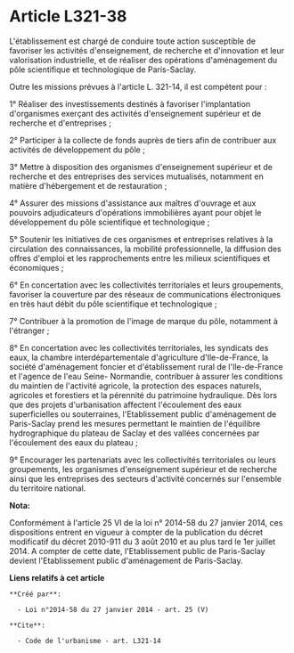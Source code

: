 # Article L321-38

L'établissement est chargé de conduire toute action susceptible de favoriser les activités d'enseignement, de recherche et
d'innovation et leur valorisation industrielle, et de réaliser des opérations d'aménagement du pôle scientifique et
technologique de Paris-Saclay. 

Outre les missions prévues à l'article L. 321-14, il est compétent pour : 

1° Réaliser des investissements destinés à favoriser l'implantation d'organismes exerçant des activités d'enseignement
supérieur et de recherche et d'entreprises ; 

2° Participer à la collecte de fonds auprès de tiers afin de contribuer aux activités de développement du pôle ; 

3° Mettre à disposition des organismes d'enseignement supérieur et de recherche et des entreprises des services mutualisés,
notamment en matière d'hébergement et de restauration ; 

4° Assurer des missions d'assistance aux maîtres d'ouvrage et aux pouvoirs adjudicateurs d'opérations immobilières ayant pour
objet le développement du pôle scientifique et technologique ; 

5° Soutenir les initiatives de ces organismes et entreprises relatives à la circulation des connaissances, la mobilité
professionnelle, la diffusion des offres d'emploi et les rapprochements entre les milieux scientifiques et économiques ; 

6° En concertation avec les collectivités territoriales et leurs groupements, favoriser la couverture par des réseaux de
communications électroniques en très haut débit du pôle scientifique et technologique ; 

7° Contribuer à la promotion de l'image de marque du pôle, notamment à l'étranger ; 

8° En concertation avec les collectivités territoriales, les syndicats des eaux, la chambre interdépartementale d'agriculture
d'Ile-de-France, la société d'aménagement foncier et d'établissement rural de l'Ile-de-France et l'agence de l'eau Seine-
Normandie, contribuer à assurer les conditions du maintien de l'activité agricole, la protection des espaces naturels,
agricoles et forestiers et la pérennité du patrimoine hydraulique. Dès lors que des projets d'urbanisation affectent
l'écoulement des eaux superficielles ou souterraines, l'Etablissement public d'aménagement de Paris-Saclay prend les mesures
permettant le maintien de l'équilibre hydrographique du plateau de Saclay et des vallées concernées par l'écoulement des eaux
du plateau ; 

9° Encourager les partenariats avec les collectivités territoriales ou leurs groupements, les organismes d'enseignement
supérieur et de recherche ainsi que les entreprises des secteurs d'activité concernés sur l'ensemble du territoire national.

**Nota:**

Conformément à l'article 25 VI de la loi n° 2014-58 du 27 janvier 2014, ces dispositions entrent en vigueur à compter de la
publication du décret modificatif du décret 2010-911 du 3 août 2010 et au plus tard le 1er juillet 2014. A compter de cette
date, l'Etablissement public de Paris-Saclay devient l'Etablissement public d'aménagement de Paris-Saclay.

**Liens relatifs à cet article**

	**Créé par**:

	  - Loi n°2014-58 du 27 janvier 2014 - art. 25 (V)

	**Cite**:

	  - Code de l'urbanisme - art. L321-14
